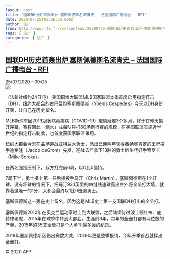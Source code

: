 ```yaml
---
layout: post
title: "国联DH历史首轰出炉 塞斯佩德斯名流青史 – 法国国际广播电台 - RFI"
date: 2020-07-25T08:56:36.000Z
author: 法广
from: http://www.rfi.fr//cn/contenu/20200725-国联dh历史首轰出炉-塞斯佩德斯名流青史
tags: [ 法广 ]
categories: [ 法广 ]
---
```

<!--1595667396000-->
[国联DH历史首轰出炉 塞斯佩德斯名流青史 – 法国国际广播电台 - RFI](http://www.rfi.fr//cn/contenu/20200725-%E5%9B%BD%E8%81%94dh%E5%8E%86%E5%8F%B2%E9%A6%96%E8%BD%B0%E5%87%BA%E7%82%89-%E5%A1%9E%E6%96%AF%E4%BD%A9%E5%BE%B7%E6%96%AF%E5%90%8D%E6%B5%81%E9%9D%92%E5%8F%B2)
------

<div>
<div>25/07/2020 - 09:05</div><img src="https://s.rfi.fr/media/display/081ff354-ce4e-11ea-9ca8-005056a98db9/w:310/p:16x9/spo0002b.200725150503.jpg"><div class="t-content__body u-clearfix"><div class="m-interstitial"></div><p>（法新社纽约24日电）    美国职棒大联盟MLB国家联盟本季首度启用指定打击（DH），纽约大都会的古巴巨炮塞斯佩德斯（Yoenis Cespedes）今天以DH身份开轰，让自己在历史留名。</p><p>MLB新球季因2019冠状病毒疾病（COVID-19）疫情延宕3个多月，终于在昨天揭开序幕，赛程因此「缩水」成每队只打60场例行赛的规模，在美国联盟实施近半世纪的指定打击制度，也首度获国家联盟采用。</p><p>纽约大都会今天在主场迎战亚特兰大勇士，派出已连两年获得赛扬奖肯定的王牌投手迪格隆（Jacob deGrom）先发，迎战去年拿下13胜的勇士新生代好手索罗卡（Mike Soroka）。</p><p>在两名强投压制下，双方打完前6局，以0比0僵持。</p><p>7局下半，勇士换上第一任后援投手马汀（Chris Martin），塞斯佩德斯在1个好球、没有坏球的情况下，把马汀93.1英里的四缝线速球轰出左外野全垒打大墙，就靠着这唯一的1分，大都会最终以1比0击退勇士。</p><p>塞斯佩德斯这一轰在史上留名，因为这是MLB史上第一支国联DH打出的全垒打。</p><p>塞斯佩德斯2012年在奥克兰运动家时上到大联盟，之后陆续待过波士顿红袜、底特律老虎，2015年在球季中转到大都会，生涯前6年，每年的全垒打都有两位数的产量，2015年的35支全垒打是个人单季最多轰的纪录。</p><p>2018年塞斯佩德斯因伤出赛数大减，2019年更是整季报销，今年开季首战就挥出全垒打。</p><p class="t-copyright">© 2020 AFP</p>        </div>
</div>
